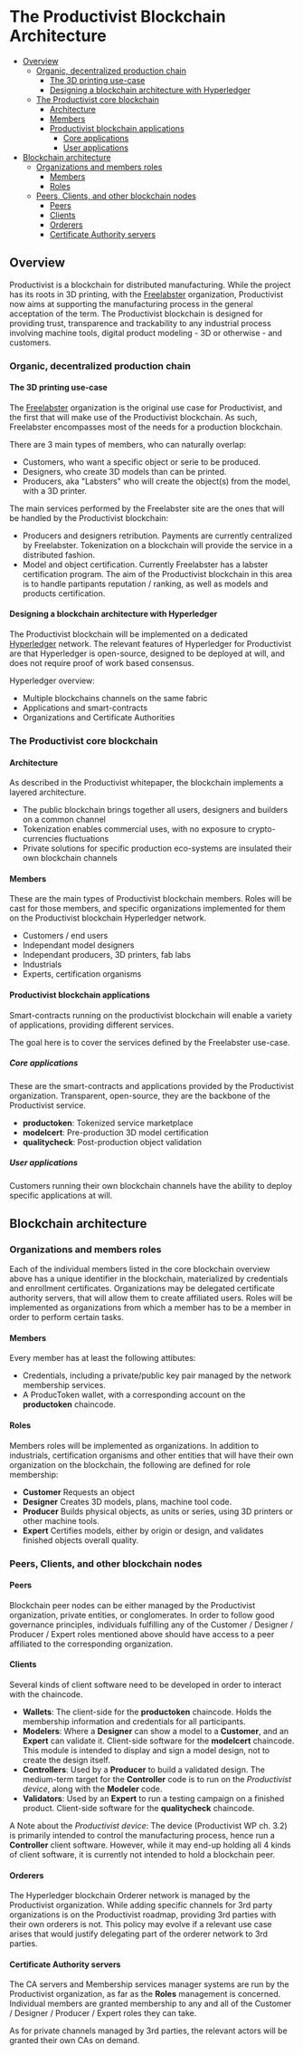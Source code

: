 # The Productivist Blockchain Architecture

<!-- toc -->

- [Overview](#overview)
  * [Organic, decentralized production chain](#organic-decentralized-production-chain)
    + [The 3D printing use-case](#the-3d-printing-use-case)
    + [Designing a blockchain architecture with Hyperledger](#designing-a-blockchain-architecture-with-hyperledger)
  * [The Productivist core blockchain](#the-productivist-core-blockchain)
    + [Architecture](#architecture)
    + [Members](#members)
    + [Productivist blockchain applications](#productivist-blockchain-applications)
      - [Core applications](#core-applications)
      - [User applications](#user-applications)
- [Blockchain architecture](#blockchain-architecture)
  * [Organizations and members roles](#organizations-and-members-roles)
    + [Members](#members-1)
    + [Roles](#roles)
  * [Peers, Clients, and other blockchain nodes](#peers-clients-and-other-blockchain-nodes)
    + [Peers](#peers)
    + [Clients](#clients)
    + [Orderers](#orderers)
    + [Certificate Authority servers](#certificate-authority-servers)

<!-- tocstop -->

## Overview

Productivist is a blockchain for distributed manufacturing. While the project has its roots in 3D printing, with the [Freelabster](https://www.freelabster.com) organization, Productivist now aims at supporting the manufacturing process in the general acceptation of the term. The Productivist blockchain is designed for providing trust, transparence and trackability to any industrial process involving machine tools, digital product modeling - 3D or otherwise - and customers.

### Organic, decentralized production chain

#### The 3D printing use-case

The [Freelabster](https://www.freelabster.com) organization is the original use case for Productivist, and the first that will make use of the Productivist blockchain. As such, Freelabster encompasses most of the needs for a production blockchain.

There are 3 main types of members, who can naturally overlap:

  * Customers, who want a specific object or serie to be produced.
  * Designers, who create 3D models than can be printed.
  * Producers, aka "Labsters" who will create the object(s) from the model, with a 3D printer.

The main services performed by the Freelabster site are the ones that will be handled by the Productivist blockchain:

  * Producers and designers retribution. Payments are currently centralized by Freelabster. Tokenization on a blockchain will provide the service in a distributed fashion.
  * Model and object certification. Currently Freelabster has a labster certification program. The aim of the Productivist blockchain in this area is to handle partipants reputation / ranking, as well as models and products certification.

#### Designing a blockchain architecture with Hyperledger

The Productivist blockchain will be implemented on a dedicated [Hyperledger](https://www.hyperledger.org/) network. The relevant features of Hyperledger for Productivist are that Hyperledger is open-source, designed to be deployed at will, and does not require proof of work based consensus.

Hyperledger overview:

  * Multiple blockchains channels on the same fabric
  * Applications and smart-contracts
  * Organizations and Certificate Authorities


### The Productivist core blockchain

#### Architecture

As described in the Productivist whitepaper, the blockchain implements a layered architecture. 

  * The public blockchain brings together all users, designers and builders on a common channel
  * Tokenization enables commercial uses, with no exposure to crypto-currencies fluctuations
  * Private solutions for specific production eco-systems are insulated their own blockchain channels

#### Members

These are the main types of Productivist blockchain members. Roles will be cast for those members, and specific organizations implemented for them on the Productivist blockchain Hyperledger network.

  * Customers / end users
  * Independant model designers
  * Independant producers, 3D printers, fab labs
  * Industrials
  * Experts, certification organisms

#### Productivist blockchain applications

Smart-contracts running on the productivist blockchain will enable a variety of applications, providing different services.

The goal here is to cover the services defined by the Freelabster use-case.

##### Core applications

These are the smart-contracts and applications provided by the Productivist organization. Transparent, open-source, they are the backbone of the Productivist service.

  * **productoken**: Tokenized service marketplace
  * **modelcert**: Pre-production 3D model certification
  * **qualitycheck**: Post-production object validation

##### User applications

Customers running their own blockchain channels have the ability to deploy specific applications at will.


## Blockchain architecture

### Organizations and members roles

Each of the individual members listed in the core blockchain overview above has a unique identifier in the blockchain, materialized by credentials and enrollment certificates. Organizations may be delegated certificate authority servers, that will allow them to create affiliated users. Roles will be implemented as organizations from which a member has to be a member in order to perform certain tasks.

#### Members 

Every member has at least the following attibutes:

  * Credentials, including a private/public key pair managed by the network membership services.
  * A ProducToken wallet, with a corresponding account on the **productoken** chaincode.

#### Roles

Members roles will be implemented as organizations. In addition to industrials, certification organisms and other entities that will have their own organization on the blockchain, the following are defined for role membership:

  * **Customer** Requests an object
  * **Designer** Creates 3D models, plans, machine tool code.
  * **Producer** Builds physical objects, as units or series, using 3D printers or other machine tools.
  * **Expert** Certifies models, either by origin or design, and validates finished objects overall quality.

### Peers, Clients, and other blockchain nodes

#### Peers

Blockchain peer nodes can be either managed by the Productivist organization, private entities, or conglomerates. In order to follow good governance principles, individuals fulfilling any of the Customer / Designer / Producer / Expert roles mentioned above should have access to a peer affiliated to the corresponding organization.

#### Clients

Several kinds of client software need to be developed in order to interact with the chaincode.

  * **Wallets**: The client-side for the **productoken** chaincode. Holds the membership information and credentials for all participants.
  * **Modelers**: Where a **Designer** can show a model to a **Customer**, and an **Expert** can validate it. Client-side software for the **modelcert** chaincode. This module is intended to display and sign a model design, not to create the design itself.
  * **Controllers**: Used by a **Producer** to build a validated design. The medium-term target for the **Controller** code is to run on the *Productivist device*, along with the **Modeler** code.
  * **Validators**: Used by an **Expert** to run a testing campaign on a finished product. Client-side software for the **qualitycheck** chaincode. 

A Note about the *Productivist device*: The device (Productivist WP ch. 3.2) is primarily intended to control the manufacturing process, hence run a **Controller** client software. However, while it may end-up holding all 4 kinds of client software, it is currently not intended to hold a blockchain peer.

#### Orderers

The Hyperledger blockchain Orderer network is managed by the Productivist organization. While adding specific channels for 3rd party organizations is on the Productivist roadmap, providing 3rd parties with their own orderers is not. This policy may evolve if a relevant use case arises that would justify delegating part of the orderer network to 3rd parties.

#### Certificate Authority servers

The CA servers and Membership services manager systems are run by the Productivist organization, as far as the **Roles** management is concerned. Individual members are granted membership to any and all of the Customer / Designer / Producer / Expert roles they can take.

As for private channels managed by 3rd parties, the relevant actors will be granted their own CAs on demand.

